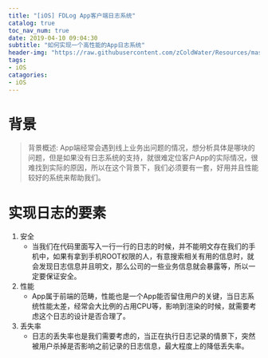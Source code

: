 ```yaml
---
title: "[iOS] FDLog App客户端日志系统"
catalog: true
toc_nav_num: true
date: 2019-04-10 09:04:30
subtitle: "如何实现一个高性能的App日志系统"
header-img: "https://raw.githubusercontent.com/zColdWater/Resources/master/Images/camper.jpg"
tags:
- iOS
catagories:
- iOS
---
```


背景
=======
> 背景概述: App端经常会遇到线上业务出问题的情况，想分析具体是哪块的问题，但是如果没有日志系统的支持，就很难定位客户App的实际情况，很难找到实际的原因，所以在这个背景下，我们必须要有一套，好用并且性能较好的系统来帮助我们。



实现日志的要素
=======
1. 安全
    * 当我们在代码里面写入一行一行的日志的时候，并不能明文存在我们的手机中，如果有拿到手机ROOT权限的人，有意搜索相关有用的信息时，就会发现日志信息并且明文，那么公司的一些业务信息就会暴露等，所以一定要保证安全。
2. 性能
    * App属于前端的范畴，性能也是一个App能否留住用户的关键，当日志系统性能太差，经常会大比例的占用CPU等，影响到渲染的时候，就需要考虑这个日志的设计是否合理了。
3. 丢失率
    * 日志的丢失率也是我们需要考虑的，当正在执行日志记录的情景下，突然被用户杀掉是否影响之前记录的日志信息，最大程度上的降低丢失率。





